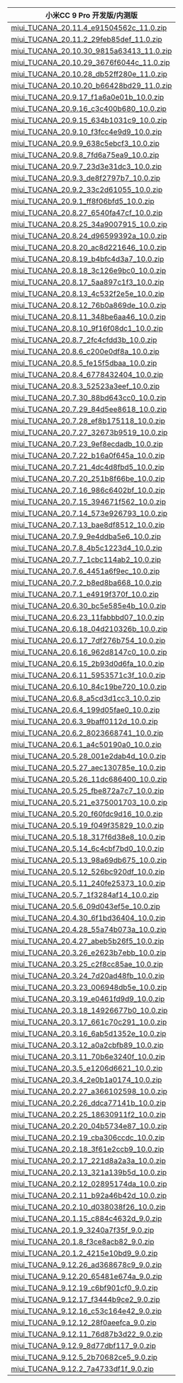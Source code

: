 | 小米CC 9 Pro  开发版/内测版    |
| ---- |
| [miui_TUCANA_20.11.4_e91504562c_11.0.zip](https://hugeota.d.miui.com/20.11.4/miui_TUCANA_20.11.4_e91504562c_11.0.zip)    |
| [miui_TUCANA_20.11.2_29feb85def_11.0.zip](https://hugeota.d.miui.com/20.11.2/miui_TUCANA_20.11.2_29feb85def_11.0.zip)    |
| [miui_TUCANA_20.10.30_9815a63413_11.0.zip](https://hugeota.d.miui.com/20.10.30/miui_TUCANA_20.10.30_9815a63413_11.0.zip)    |
| [miui_TUCANA_20.10.29_3676f6044c_11.0.zip](https://hugeota.d.miui.com/20.10.29/miui_TUCANA_20.10.29_3676f6044c_11.0.zip)    |
| [miui_TUCANA_20.10.28_db52ff280e_11.0.zip](https://hugeota.d.miui.com/20.10.28/miui_TUCANA_20.10.28_db52ff280e_11.0.zip)    |
| [miui_TUCANA_20.10.20_b66428bd29_11.0.zip](https://hugeota.d.miui.com/20.10.20/miui_TUCANA_20.10.20_b66428bd29_11.0.zip)    |
| [miui_TUCANA_20.9.17_f1a6a0e01b_10.0.zip](https://hugeota.d.miui.com/20.9.17/miui_TUCANA_20.9.17_f1a6a0e01b_10.0.zip)    |
| [miui_TUCANA_20.9.16_c3c400b680_10.0.zip](https://hugeota.d.miui.com/20.9.16/miui_TUCANA_20.9.16_c3c400b680_10.0.zip)    |
| [miui_TUCANA_20.9.15_634b1031c9_10.0.zip](https://hugeota.d.miui.com/20.9.15/miui_TUCANA_20.9.15_634b1031c9_10.0.zip)    |
| [miui_TUCANA_20.9.10_f3fcc4e9d9_10.0.zip](https://hugeota.d.miui.com/20.9.10/miui_TUCANA_20.9.10_f3fcc4e9d9_10.0.zip)    |
| [miui_TUCANA_20.9.9_638c5ebcf3_10.0.zip](https://hugeota.d.miui.com/20.9.9/miui_TUCANA_20.9.9_638c5ebcf3_10.0.zip)    |
| [miui_TUCANA_20.9.8_7fd6a75ea9_10.0.zip](https://hugeota.d.miui.com/20.9.8/miui_TUCANA_20.9.8_7fd6a75ea9_10.0.zip)    |
| [miui_TUCANA_20.9.7_23d3e31dc3_10.0.zip](https://hugeota.d.miui.com/20.9.7/miui_TUCANA_20.9.7_23d3e31dc3_10.0.zip)    |
| [miui_TUCANA_20.9.3_de8f2797b7_10.0.zip](https://hugeota.d.miui.com/20.9.3/miui_TUCANA_20.9.3_de8f2797b7_10.0.zip)    |
| [miui_TUCANA_20.9.2_33c2d61055_10.0.zip](https://hugeota.d.miui.com/20.9.2/miui_TUCANA_20.9.2_33c2d61055_10.0.zip)    |
| [miui_TUCANA_20.9.1_ff8f06bfd5_10.0.zip](https://hugeota.d.miui.com/20.9.1/miui_TUCANA_20.9.1_ff8f06bfd5_10.0.zip)    |
| [miui_TUCANA_20.8.27_6540fa47cf_10.0.zip](https://hugeota.d.miui.com/20.8.27/miui_TUCANA_20.8.27_6540fa47cf_10.0.zip)    |
| [miui_TUCANA_20.8.25_34a9007915_10.0.zip](https://hugeota.d.miui.com/20.8.25/miui_TUCANA_20.8.25_34a9007915_10.0.zip)    |
| [miui_TUCANA_20.8.24_d96599392a_10.0.zip](https://hugeota.d.miui.com/20.8.24/miui_TUCANA_20.8.24_d96599392a_10.0.zip)    |
| [miui_TUCANA_20.8.20_ac8d221646_10.0.zip](https://hugeota.d.miui.com/20.8.20/miui_TUCANA_20.8.20_ac8d221646_10.0.zip)    |
| [miui_TUCANA_20.8.19_b4bfc4d3a7_10.0.zip](https://hugeota.d.miui.com/20.8.19/miui_TUCANA_20.8.19_b4bfc4d3a7_10.0.zip)    |
| [miui_TUCANA_20.8.18_3c126e9bc0_10.0.zip](https://hugeota.d.miui.com/20.8.18/miui_TUCANA_20.8.18_3c126e9bc0_10.0.zip)    |
| [miui_TUCANA_20.8.17_5aa897c1f3_10.0.zip](https://hugeota.d.miui.com/20.8.17/miui_TUCANA_20.8.17_5aa897c1f3_10.0.zip)    |
| [miui_TUCANA_20.8.13_4c532f2e5e_10.0.zip](https://hugeota.d.miui.com/20.8.13/miui_TUCANA_20.8.13_4c532f2e5e_10.0.zip)    |
| [miui_TUCANA_20.8.12_76b0a869de_10.0.zip](https://hugeota.d.miui.com/20.8.12/miui_TUCANA_20.8.12_76b0a869de_10.0.zip)    |
| [miui_TUCANA_20.8.11_348be6aa46_10.0.zip](https://hugeota.d.miui.com/20.8.11/miui_TUCANA_20.8.11_348be6aa46_10.0.zip)    |
| [miui_TUCANA_20.8.10_9f16f08dc1_10.0.zip](https://hugeota.d.miui.com/20.8.10/miui_TUCANA_20.8.10_9f16f08dc1_10.0.zip)    |
| [miui_TUCANA_20.8.7_2fc4cfdd3b_10.0.zip](https://hugeota.d.miui.com/20.8.7/miui_TUCANA_20.8.7_2fc4cfdd3b_10.0.zip)    |
| [miui_TUCANA_20.8.6_c200e0df8a_10.0.zip](https://hugeota.d.miui.com/20.8.6/miui_TUCANA_20.8.6_c200e0df8a_10.0.zip)    |
| [miui_TUCANA_20.8.5_fe15f5dbaa_10.0.zip](https://hugeota.d.miui.com/20.8.5/miui_TUCANA_20.8.5_fe15f5dbaa_10.0.zip)    |
| [miui_TUCANA_20.8.4_6778432404_10.0.zip](https://hugeota.d.miui.com/20.8.4/miui_TUCANA_20.8.4_6778432404_10.0.zip)    |
| [miui_TUCANA_20.8.3_52523a3eef_10.0.zip](https://hugeota.d.miui.com/20.8.3/miui_TUCANA_20.8.3_52523a3eef_10.0.zip)    |
| [miui_TUCANA_20.7.30_88bd643cc0_10.0.zip](https://hugeota.d.miui.com/20.7.30/miui_TUCANA_20.7.30_88bd643cc0_10.0.zip)    |
| [miui_TUCANA_20.7.29_84d5ee8618_10.0.zip](https://hugeota.d.miui.com/20.7.29/miui_TUCANA_20.7.29_84d5ee8618_10.0.zip)    |
| [miui_TUCANA_20.7.28_ef8b175118_10.0.zip](https://hugeota.d.miui.com/20.7.28/miui_TUCANA_20.7.28_ef8b175118_10.0.zip)    |
| [miui_TUCANA_20.7.27_32673b9519_10.0.zip](https://hugeota.d.miui.com/20.7.27/miui_TUCANA_20.7.27_32673b9519_10.0.zip)    |
| [miui_TUCANA_20.7.23_9ef8ecdadb_10.0.zip](https://hugeota.d.miui.com/20.7.23/miui_TUCANA_20.7.23_9ef8ecdadb_10.0.zip)    |
| [miui_TUCANA_20.7.22_b16a0f645a_10.0.zip](https://hugeota.d.miui.com/20.7.22/miui_TUCANA_20.7.22_b16a0f645a_10.0.zip)    |
| [miui_TUCANA_20.7.21_4dc4d8fbd5_10.0.zip](https://hugeota.d.miui.com/20.7.21/miui_TUCANA_20.7.21_4dc4d8fbd5_10.0.zip)    |
| [miui_TUCANA_20.7.20_251b8f66be_10.0.zip](https://hugeota.d.miui.com/20.7.20/miui_TUCANA_20.7.20_251b8f66be_10.0.zip)    |
| [miui_TUCANA_20.7.16_986c6402bf_10.0.zip](https://hugeota.d.miui.com/20.7.16/miui_TUCANA_20.7.16_986c6402bf_10.0.zip)    |
| [miui_TUCANA_20.7.15_394671f562_10.0.zip](https://hugeota.d.miui.com/20.7.15/miui_TUCANA_20.7.15_394671f562_10.0.zip)    |
| [miui_TUCANA_20.7.14_573e926793_10.0.zip](https://hugeota.d.miui.com/20.7.14/miui_TUCANA_20.7.14_573e926793_10.0.zip)    |
| [miui_TUCANA_20.7.13_bae8df8512_10.0.zip](https://hugeota.d.miui.com/20.7.13/miui_TUCANA_20.7.13_bae8df8512_10.0.zip)    |
| [miui_TUCANA_20.7.9_9e4ddba5e6_10.0.zip](https://hugeota.d.miui.com/20.7.9/miui_TUCANA_20.7.9_9e4ddba5e6_10.0.zip)    |
| [miui_TUCANA_20.7.8_4b5c1223d4_10.0.zip](https://hugeota.d.miui.com/20.7.8/miui_TUCANA_20.7.8_4b5c1223d4_10.0.zip)    |
| [miui_TUCANA_20.7.7_1cbc114ab2_10.0.zip](https://hugeota.d.miui.com/20.7.7/miui_TUCANA_20.7.7_1cbc114ab2_10.0.zip)    |
| [miui_TUCANA_20.7.6_4451a6f9ec_10.0.zip](https://hugeota.d.miui.com/20.7.6/miui_TUCANA_20.7.6_4451a6f9ec_10.0.zip)    |
| [miui_TUCANA_20.7.2_b8ed8ba668_10.0.zip](https://hugeota.d.miui.com/20.7.2/miui_TUCANA_20.7.2_b8ed8ba668_10.0.zip)    |
| [miui_TUCANA_20.7.1_e4919f370f_10.0.zip](https://hugeota.d.miui.com/20.7.1/miui_TUCANA_20.7.1_e4919f370f_10.0.zip)    |
| [miui_TUCANA_20.6.30_bc5e585e4b_10.0.zip](https://hugeota.d.miui.com/20.6.30/miui_TUCANA_20.6.30_bc5e585e4b_10.0.zip)    |
| [miui_TUCANA_20.6.23_11fabbbd07_10.0.zip](https://hugeota.d.miui.com/20.6.23/miui_TUCANA_20.6.23_11fabbbd07_10.0.zip)    |
| [miui_TUCANA_20.6.18_04d210326b_10.0.zip](https://hugeota.d.miui.com/20.6.18/miui_TUCANA_20.6.18_04d210326b_10.0.zip)    |
| [miui_TUCANA_20.6.17_7df276b754_10.0.zip](https://hugeota.d.miui.com/20.6.17/miui_TUCANA_20.6.17_7df276b754_10.0.zip)    |
| [miui_TUCANA_20.6.16_962d8147c0_10.0.zip](https://hugeota.d.miui.com/20.6.16/miui_TUCANA_20.6.16_962d8147c0_10.0.zip)    |
| [miui_TUCANA_20.6.15_2b93d0d6fa_10.0.zip](https://hugeota.d.miui.com/20.6.15/miui_TUCANA_20.6.15_2b93d0d6fa_10.0.zip)    |
| [miui_TUCANA_20.6.11_5953571c3f_10.0.zip](https://hugeota.d.miui.com/20.6.11/miui_TUCANA_20.6.11_5953571c3f_10.0.zip)    |
| [miui_TUCANA_20.6.10_84c19be720_10.0.zip](https://hugeota.d.miui.com/20.6.10/miui_TUCANA_20.6.10_84c19be720_10.0.zip)    |
| [miui_TUCANA_20.6.8_a5cd3d1cc3_10.0.zip](https://hugeota.d.miui.com/20.6.8/miui_TUCANA_20.6.8_a5cd3d1cc3_10.0.zip)    |
| [miui_TUCANA_20.6.4_199d05fae0_10.0.zip](https://hugeota.d.miui.com/20.6.4/miui_TUCANA_20.6.4_199d05fae0_10.0.zip)    |
| [miui_TUCANA_20.6.3_9baff0112d_10.0.zip](https://hugeota.d.miui.com/20.6.3/miui_TUCANA_20.6.3_9baff0112d_10.0.zip)    |
| [miui_TUCANA_20.6.2_8023668741_10.0.zip](https://hugeota.d.miui.com/20.6.2/miui_TUCANA_20.6.2_8023668741_10.0.zip)    |
| [miui_TUCANA_20.6.1_a4c50190a0_10.0.zip](https://hugeota.d.miui.com/20.6.1/miui_TUCANA_20.6.1_a4c50190a0_10.0.zip)    |
| [miui_TUCANA_20.5.28_001e2dab4d_10.0.zip](https://hugeota.d.miui.com/20.5.28/miui_TUCANA_20.5.28_001e2dab4d_10.0.zip)    |
| [miui_TUCANA_20.5.27_aec130785e_10.0.zip](https://hugeota.d.miui.com/20.5.27/miui_TUCANA_20.5.27_aec130785e_10.0.zip)    |
| [miui_TUCANA_20.5.26_11dc686400_10.0.zip](https://hugeota.d.miui.com/20.5.26/miui_TUCANA_20.5.26_11dc686400_10.0.zip)    |
| [miui_TUCANA_20.5.25_fbe872a7c7_10.0.zip](https://hugeota.d.miui.com/20.5.25/miui_TUCANA_20.5.25_fbe872a7c7_10.0.zip)    |
| [miui_TUCANA_20.5.21_e375001703_10.0.zip](https://hugeota.d.miui.com/20.5.21/miui_TUCANA_20.5.21_e375001703_10.0.zip)    |
| [miui_TUCANA_20.5.20_f60fdc9d16_10.0.zip](https://hugeota.d.miui.com/20.5.20/miui_TUCANA_20.5.20_f60fdc9d16_10.0.zip)    |
| [miui_TUCANA_20.5.19_f049f35829_10.0.zip](https://hugeota.d.miui.com/20.5.19/miui_TUCANA_20.5.19_f049f35829_10.0.zip)    |
| [miui_TUCANA_20.5.18_317f6d38e8_10.0.zip](https://hugeota.d.miui.com/20.5.18/miui_TUCANA_20.5.18_317f6d38e8_10.0.zip)    |
| [miui_TUCANA_20.5.14_6c4cbf7bd0_10.0.zip](https://hugeota.d.miui.com/20.5.14/miui_TUCANA_20.5.14_6c4cbf7bd0_10.0.zip)    |
| [miui_TUCANA_20.5.13_98a69db675_10.0.zip](https://hugeota.d.miui.com/20.5.13/miui_TUCANA_20.5.13_98a69db675_10.0.zip)    |
| [miui_TUCANA_20.5.12_526bc920df_10.0.zip](https://hugeota.d.miui.com/20.5.12/miui_TUCANA_20.5.12_526bc920df_10.0.zip)    |
| [miui_TUCANA_20.5.11_240fe25373_10.0.zip](https://hugeota.d.miui.com/20.5.11/miui_TUCANA_20.5.11_240fe25373_10.0.zip)    |
| [miui_TUCANA_20.5.7_1f3284af14_10.0.zip](https://hugeota.d.miui.com/20.5.7/miui_TUCANA_20.5.7_1f3284af14_10.0.zip)    |
| [miui_TUCANA_20.5.6_09d043ef5e_10.0.zip](https://hugeota.d.miui.com/20.5.6/miui_TUCANA_20.5.6_09d043ef5e_10.0.zip)    |
| [miui_TUCANA_20.4.30_6f1bd36404_10.0.zip](https://hugeota.d.miui.com/20.4.30/miui_TUCANA_20.4.30_6f1bd36404_10.0.zip)    |
| [miui_TUCANA_20.4.28_55a74b073a_10.0.zip](https://hugeota.d.miui.com/20.4.28/miui_TUCANA_20.4.28_55a74b073a_10.0.zip)    |
| [miui_TUCANA_20.4.27_abeb5b26f5_10.0.zip](https://hugeota.d.miui.com/20.4.27/miui_TUCANA_20.4.27_abeb5b26f5_10.0.zip)    |
| [miui_TUCANA_20.3.26_e2623b7ebb_10.0.zip](https://hugeota.d.miui.com/20.3.26/miui_TUCANA_20.3.26_e2623b7ebb_10.0.zip)    |
| [miui_TUCANA_20.3.25_c2f8cc85ae_10.0.zip](https://hugeota.d.miui.com/20.3.25/miui_TUCANA_20.3.25_c2f8cc85ae_10.0.zip)    |
| [miui_TUCANA_20.3.24_7d20ad48fb_10.0.zip](https://hugeota.d.miui.com/20.3.24/miui_TUCANA_20.3.24_7d20ad48fb_10.0.zip)    |
| [miui_TUCANA_20.3.23_006948db5e_10.0.zip](https://hugeota.d.miui.com/20.3.23/miui_TUCANA_20.3.23_006948db5e_10.0.zip)    |
| [miui_TUCANA_20.3.19_e0461fd9d9_10.0.zip](https://hugeota.d.miui.com/20.3.19/miui_TUCANA_20.3.19_e0461fd9d9_10.0.zip)    |
| [miui_TUCANA_20.3.18_14926677b0_10.0.zip](https://hugeota.d.miui.com/20.3.18/miui_TUCANA_20.3.18_14926677b0_10.0.zip)    |
| [miui_TUCANA_20.3.17_661c70c291_10.0.zip](https://hugeota.d.miui.com/20.3.17/miui_TUCANA_20.3.17_661c70c291_10.0.zip)    |
| [miui_TUCANA_20.3.16_6ab5d1352e_10.0.zip](https://hugeota.d.miui.com/20.3.16/miui_TUCANA_20.3.16_6ab5d1352e_10.0.zip)    |
| [miui_TUCANA_20.3.12_a0a2cbfb89_10.0.zip](https://hugeota.d.miui.com/20.3.12/miui_TUCANA_20.3.12_a0a2cbfb89_10.0.zip)    |
| [miui_TUCANA_20.3.11_70b6e3240f_10.0.zip](https://hugeota.d.miui.com/20.3.11/miui_TUCANA_20.3.11_70b6e3240f_10.0.zip)    |
| [miui_TUCANA_20.3.5_e1206d6621_10.0.zip](https://hugeota.d.miui.com/20.3.5/miui_TUCANA_20.3.5_e1206d6621_10.0.zip)    |
| [miui_TUCANA_20.3.4_2e0b1a0174_10.0.zip](https://hugeota.d.miui.com/20.3.4/miui_TUCANA_20.3.4_2e0b1a0174_10.0.zip)    |
| [miui_TUCANA_20.2.27_a366102598_10.0.zip](https://hugeota.d.miui.com/20.2.27/miui_TUCANA_20.2.27_a366102598_10.0.zip)    |
| [miui_TUCANA_20.2.26_ddca77141b_10.0.zip](https://hugeota.d.miui.com/20.2.26/miui_TUCANA_20.2.26_ddca77141b_10.0.zip)    |
| [miui_TUCANA_20.2.25_18630911f2_10.0.zip](https://hugeota.d.miui.com/20.2.25/miui_TUCANA_20.2.25_18630911f2_10.0.zip)    |
| [miui_TUCANA_20.2.20_04b5734e87_10.0.zip](https://hugeota.d.miui.com/20.2.20/miui_TUCANA_20.2.20_04b5734e87_10.0.zip)    |
| [miui_TUCANA_20.2.19_cba306ccdc_10.0.zip](https://hugeota.d.miui.com/20.2.19/miui_TUCANA_20.2.19_cba306ccdc_10.0.zip)    |
| [miui_TUCANA_20.2.18_3f61e2ccb9_10.0.zip](https://hugeota.d.miui.com/20.2.18/miui_TUCANA_20.2.18_3f61e2ccb9_10.0.zip)    |
| [miui_TUCANA_20.2.17_221d8a2a3a_10.0.zip](https://hugeota.d.miui.com/20.2.17/miui_TUCANA_20.2.17_221d8a2a3a_10.0.zip)    |
| [miui_TUCANA_20.2.13_321a139b5d_10.0.zip](https://hugeota.d.miui.com/20.2.13/miui_TUCANA_20.2.13_321a139b5d_10.0.zip)    |
| [miui_TUCANA_20.2.12_02895174da_10.0.zip](https://hugeota.d.miui.com/20.2.12/miui_TUCANA_20.2.12_02895174da_10.0.zip)    |
| [miui_TUCANA_20.2.11_b92a46b42d_10.0.zip](https://hugeota.d.miui.com/20.2.11/miui_TUCANA_20.2.11_b92a46b42d_10.0.zip)    |
| [miui_TUCANA_20.2.10_d038038f26_10.0.zip](https://hugeota.d.miui.com/20.2.10/miui_TUCANA_20.2.10_d038038f26_10.0.zip)    |
| [miui_TUCANA_20.1.15_c884c4632d_9.0.zip](https://hugeota.d.miui.com/20.1.15/miui_TUCANA_20.1.15_c884c4632d_9.0.zip)    |
| [miui_TUCANA_20.1.9_3240a7f35f_9.0.zip](https://hugeota.d.miui.com/20.1.9/miui_TUCANA_20.1.9_3240a7f35f_9.0.zip)    |
| [miui_TUCANA_20.1.8_f3ce8acb82_9.0.zip](https://hugeota.d.miui.com/20.1.8/miui_TUCANA_20.1.8_f3ce8acb82_9.0.zip)    |
| [miui_TUCANA_20.1.2_4215e10bd9_9.0.zip](https://hugeota.d.miui.com/20.1.2/miui_TUCANA_20.1.2_4215e10bd9_9.0.zip)    |
| [miui_TUCANA_9.12.26_ad368678c9_9.0.zip](https://hugeota.d.miui.com/9.12.26/miui_TUCANA_9.12.26_ad368678c9_9.0.zip)    |
| [miui_TUCANA_9.12.20_65481e674a_9.0.zip](https://hugeota.d.miui.com/9.12.20/miui_TUCANA_9.12.20_65481e674a_9.0.zip)    |
| [miui_TUCANA_9.12.19_c6bf901cf0_9.0.zip](https://hugeota.d.miui.com/9.12.19/miui_TUCANA_9.12.19_c6bf901cf0_9.0.zip)    |
| [miui_TUCANA_9.12.17_f3444b9ce2_9.0.zip](https://hugeota.d.miui.com/9.12.17/miui_TUCANA_9.12.17_f3444b9ce2_9.0.zip)    |
| [miui_TUCANA_9.12.16_c53c164e42_9.0.zip](https://hugeota.d.miui.com/9.12.16/miui_TUCANA_9.12.16_c53c164e42_9.0.zip)    |
| [miui_TUCANA_9.12.12_28f0aeefca_9.0.zip](https://hugeota.d.miui.com/9.12.12/miui_TUCANA_9.12.12_28f0aeefca_9.0.zip)    |
| [miui_TUCANA_9.12.11_76d87b3d22_9.0.zip](https://hugeota.d.miui.com/9.12.11/miui_TUCANA_9.12.11_76d87b3d22_9.0.zip)    |
| [miui_TUCANA_9.12.9_8d77dbf117_9.0.zip](https://hugeota.d.miui.com/9.12.9/miui_TUCANA_9.12.9_8d77dbf117_9.0.zip)    |
| [miui_TUCANA_9.12.5_2b70682ce5_9.0.zip](https://hugeota.d.miui.com/9.12.5/miui_TUCANA_9.12.5_2b70682ce5_9.0.zip)    |
| [miui_TUCANA_9.12.2_7a4733df1f_9.0.zip](https://hugeota.d.miui.com/9.12.2/miui_TUCANA_9.12.2_7a4733df1f_9.0.zip)    |
